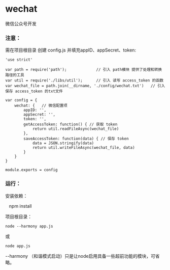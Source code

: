 # wechat
微信公众号开发

### 注意：
需在项目根目录 创建 config.js 并填充appID、appSecret、token:

    'use strict'

    var path = require('path');             // 引入 path模块 提供了处理和转换路径的工具
    var util = require('./libs/util');      // 引入 读写 access_token 的函数
    var wechat_file = path.join(__dirname, './config/wechat.txt')   // 引入保存 access_token 的txt文件

    var config = {  
        wechat: {   // 微信配置项
            appID: '',
            appSecret: '',
            token: '',
            getAccessToken: function() { // 获取 token
                return util.readFileAsync(wechat_file)
            },
            saveAccessToken: function(data) { // 保存 token
                data = JSON.stringify(data)
                return util.writeFileAsync(wechat_file, data)
            }
        }
    }
    
    module.exports = config

### 运行：
安装依赖：

    npm install 
    
项目根目录： 

    node --harmony app.js  
    
   或     
        
    node app.js
    
   --harmony 
（和谐模式启动）只是让node启用具备一些超前功能的模块，可省略。
